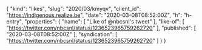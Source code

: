 {
  "kind": "likes",
  "slug": "2020/03/kmyqv",
  "client_id": "https://indigenous.realize.be",
  "date": "2020-03-08T08:52:00Z",
  "h": "h-entry",
  "properties": {
    "name": [
      "Like of @nbcsnl's tweet"
    ],
    "like-of": [
      "https://twitter.com/nbcsnl/status/1236523965759262720"
    ],
    "published": [
      "2020-03-08T08:52:00Z"
    ],
    "syndication": [
      "https://twitter.com/nbcsnl/status/1236523965759262720"
    ]
  }
}
